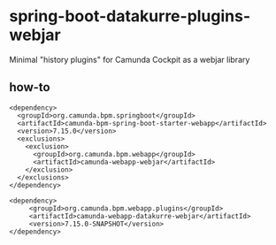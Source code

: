 # spring-boot-datakurre-plugins-webjar
Minimal "history plugins" for Camunda Cockpit as a webjar library

## how-to

    <dependency>
      <groupId>org.camunda.bpm.springboot</groupId>
      <artifactId>camunda-bpm-spring-boot-starter-webapp</artifactId>
      <version>7.15.0</version>
      <exclusions>
        <exclusion>
          <groupId>org.camunda.bpm.webapp</groupId>
          <artifactId>camunda-webapp-webjar</artifactId>
        </exclusion>
      </exclusions>
    </dependency>
    
    <dependency>
         <groupId>org.camunda.bpm.webapp.plugins</groupId>
         <artifactId>camunda-webapp-datakurre-webjar</artifactId>
         <version>7.15.0-SNAPSHOT</version>
    </dependency>
